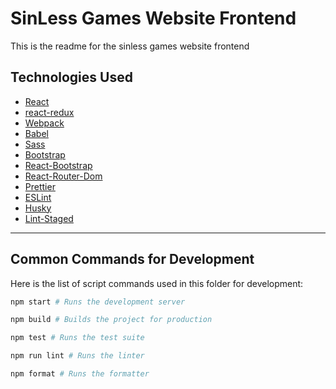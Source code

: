 # SinLess Games Website Frontend

This is the readme for the sinless games website frontend

## Technologies Used

* [React](https://reactjs.org/)
* [react-redux](https://react-redux.js.org/)
* [Webpack](https://webpack.js.org/)
* [Babel](https://babeljs.io/)
* [Sass](https://sass-lang.com/)
* [Bootstrap](https://getbootstrap.com/)
* [React-Bootstrap](https://react-bootstrap.github.io/)
* [React-Router-Dom](https://reacttraining.com/react-router/web/guides/quick-start)
* [Prettier](https://prettier.io/)
* [ESLint](https://eslint.org/)
* [Husky](https://typicode.github.io/husky/#/)
* [Lint-Staged](https://github.com/okonet/lint-staged#readme)


---
## Common Commands for Development

Here is the list of script commands used in this folder for development:

```sh
npm start # Runs the development server
```` 
```sh
npm build # Builds the project for production
```
```sh
npm test # Runs the test suite
```
```sh
npm run lint # Runs the linter
```
```sh 
npm format # Runs the formatter
``` 